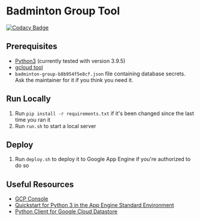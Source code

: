 # Badminton Group Tool

[![Codacy Badge](https://api.codacy.com/project/badge/Grade/4989b916b6fe413687a698631373e239)](https://app.codacy.com/gh/philip-zhan/badminton-group?utm_source=github.com&utm_medium=referral&utm_content=philip-zhan/badminton-group&utm_campaign=Badge_Grade_Settings)

## Prerequisites

- [Python3](https://www.python.org/downloads/) (currently tested with version 3.9.5)
- [gcloud tool](https://cloud.google.com/sdk/docs/install)
- `badminton-group-b8b954f5e8cf.json` file containing database secrets. Ask the maintainer for it if you think you need it.

## Run Locally

1. Run `pip install -r requirements.txt` if it's been changed since the last time you ran it
2. Run `run.sh` to start a local server

## Deploy

1. Run `deploy.sh` to deploy it to Google App Engine if you're authorized to do so

## Useful Resources

- [GCP Console](https://console.cloud.google.com/home/dashboard?project=badminton-group)
- [Quickstart for Python 3 in the App Engine Standard Environment](https://cloud.google.com/appengine/docs/standard/python3/quickstart)
- [Python Client for Google Cloud Datastore](https://googleapis.dev/python/datastore/latest/index.html)
